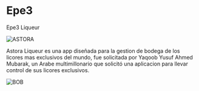 # Epe3
Epe3 Liqueur



![ASTORA](https://firebasestorage.googleapis.com/v0/b/epe3-16909.appspot.com/o/LOGO.png?alt=media&token=6064341f-58fe-43fb-a2cd-a2942a337338)

Astora Liqueur es una app diseñada para la gestion de bodega de los licores mas exclusivos del mundo, fue solicitada por Yaqoob Yusuf Ahmed Mubarak, un Arabe multimillonario que solicitó una aplicacion para llevar control de sus licores exclusivos.


![BOB](https://github.com/argob/iconos/blob/master/img/poncho.gif)
